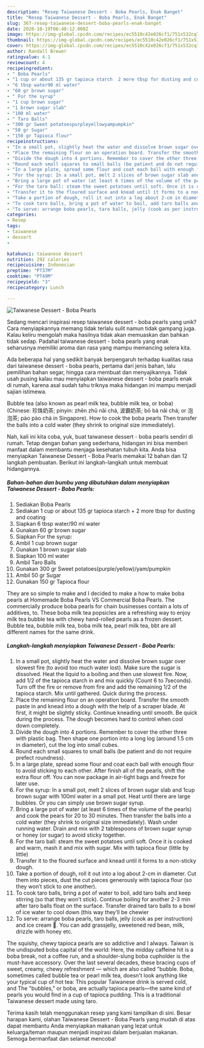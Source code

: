 ```yaml
---
description: "Resep Taiwanese Dessert - Boba Pearls, Enak Banget"
title: "Resep Taiwanese Dessert - Boba Pearls, Enak Banget"
slug: 367-resep-taiwanese-dessert-boba-pearls-enak-banget
date: 2020-10-19T06:40:12.008Z
image: https://img-global.cpcdn.com/recipes/ec5510c42e026cf1/751x532cq70/taiwanese-dessert-boba-pearls-recipe-main-photo.jpg
thumbnail: https://img-global.cpcdn.com/recipes/ec5510c42e026cf1/751x532cq70/taiwanese-dessert-boba-pearls-recipe-main-photo.jpg
cover: https://img-global.cpcdn.com/recipes/ec5510c42e026cf1/751x532cq70/taiwanese-dessert-boba-pearls-recipe-main-photo.jpg
author: Randall Brewer
ratingvalue: 4.1
reviewcount: 4
recipeingredient:
- " Boba Pearls"
- "1 cup or about 135 gr tapioca starch  2 more tbsp for dusting and coating"
- "6 tbsp water90 ml water"
- "60 gr brown sugar"
- " For the syrup"
- "1 cup brown sugar"
- "1 brown sugar slab"
- "100 ml water"
- " Taro Balls"
- "300 gr Sweet potatoespurpleyellowyampumpkin"
- "50 gr Sugar"
- "150 gr Tapioca flour"
recipeinstructions:
- "In a small pot, slightly heat the water and dissolve brown sugar over slowest fire (to avoid too much water lost). Make sure the sugar is dissolved. Heat the liquid to a boiling and then use slowest fire. Now, add 1/2 of the tapioca starch in and mix quickly (Count 6 to 7seconds). Turn off the fire or remove from fire and add the remaining 1/2 of the tapioca starch. Mix until gathered. Quick during the process."
- "Place the remaining flour on an operation board. Transfer the smooth paste in and knead into a dough with the help of a scraper blade. At first, it might be slightly sticky. Continue kneading until smooth. Be quick during the process. The dough becomes hard to control when cool down completely."
- "Divide the dough into 4 portions. Remember to cover the other three with plastic bag. Then shape one portion into a long log (around 1.5 cm in diameter), cut the log into small cubes."
- "Round each small squares to small balls (be patient and do not require prefect roundness)."
- "In a large plate, spread some flour and coat each ball with enough flour to avoid sticking to each other. After finish all of the pearls, shift the extra flour off. You can now package in air-tight bags and freeze for later use."
- "For the syrup: In a small pot, melt 2 slices of brown sugar slab and 1cup brown sugar with 100ml water in a small pot. Heat until there are large bubbles. Or you can simply use brown sugar syrup."
- "Bring a large pot of water (at least 6 times of the volume of the pearls) and cook the pears for 20 to 30 minutes. Then transfer the balls into a cold water (they shrink to original size immediately). Wash under running water. Drain and mix with 2 tablespoons of brown sugar syrup or honey (or sugar) to avoid sticky together."
- "For the taro ball: steam the sweet potatoes until soft. Once it is cooked and warm, mash it and mix with sugar. Mix with tapioca flour (little by little)"
- "Transfer it to the floured surface and knead until it forms to a non-sticky dough."
- "Take a portion of dough, roll it out into a log about 2-cm in diameter. Cut them into pieces, dust the cut pieces generously with tapioca flour (so they won’t stick to one another)."
- "To cook taro balls, bring a pot of water to boil, add taro balls and keep stirring (so that they won’t stick). Continue boiling for another 2-3 min after taro balls float on the surface. Transfer drained taro balls to a bowl of ice water to cool down (this way they’ll be chewier"
- "To serve: arrange boba pearls, taro balls, jelly (cook as per instruction) and ice cream 🍨. You can add grassjelly, sweetened red bean, milk, drizzle with honey etc."
categories:
- Resep
tags:
- taiwanese
- dessert
- 

katakunci: taiwanese dessert  
nutrition: 292 calories
recipecuisine: Indonesian
preptime: "PT37M"
cooktime: "PT49M"
recipeyield: "3"
recipecategory: Lunch

---
```



![Taiwanese Dessert - Boba Pearls](https://img-global.cpcdn.com/recipes/ec5510c42e026cf1/751x532cq70/taiwanese-dessert-boba-pearls-recipe-main-photo.jpg)

Sedang mencari inspirasi resep taiwanese dessert - boba pearls yang unik? Cara menyiapkannya memang tidak terlalu sulit namun tidak gampang juga. Kalau keliru mengolah maka hasilnya tidak akan memuaskan dan bahkan tidak sedap. Padahal taiwanese dessert - boba pearls yang enak seharusnya memiliki aroma dan rasa yang mampu memancing selera kita.

Ada beberapa hal yang sedikit banyak berpengaruh terhadap kualitas rasa dari taiwanese dessert - boba pearls, pertama dari jenis bahan, lalu pemilihan bahan segar, hingga cara membuat dan menyajikannya. Tidak usah pusing kalau mau menyiapkan taiwanese dessert - boba pearls enak di rumah, karena asal sudah tahu triknya maka hidangan ini mampu menjadi sajian istimewa.

Bubble tea (also known as pearl milk tea, bubble milk tea, or boba) (Chinese: 珍珠奶茶; pinyin: zhēn zhū nǎi chá, 波霸奶茶; bō bà nǎi chá; or 泡泡茶; pào pào chá in Singapore). How to cook the boba pearls Then transfer the balls into a cold water (they shrink to original size immediately).


Nah, kali ini kita coba, yuk, buat taiwanese dessert - boba pearls sendiri di rumah. Tetap dengan bahan yang sederhana, hidangan ini bisa memberi manfaat dalam membantu menjaga kesehatan tubuh kita. Anda bisa menyiapkan Taiwanese Dessert - Boba Pearls memakai 12 bahan dan 12 langkah pembuatan. Berikut ini langkah-langkah untuk membuat hidangannya.

<!--inarticleads1-->

##### Bahan-bahan dan bumbu yang dibutuhkan dalam menyiapkan Taiwanese Dessert - Boba Pearls:

1. Sediakan  Boba Pearls
1. Sediakan 1 cup or about 135 gr tapioca starch + 2 more tbsp for dusting and coating
1. Siapkan 6 tbsp water/90 ml water
1. Gunakan 60 gr brown sugar
1. Siapkan  For the syrup:
1. Ambil 1 cup brown sugar
1. Gunakan 1 brown sugar slab
1. Siapkan 100 ml water
1. Ambil  Taro Balls
1. Gunakan 300 gr Sweet potatoes(purple/yellow)/yam/pumpkin
1. Ambil 50 gr Sugar
1. Gunakan 150 gr Tapioca flour


They are so simple to make and I decided to make a how to make boba pearls at Homemade Boba Pearls VS Commercial Boba Pearls. The commercially produce boba pearls for chain businesses contain a lots of additives, to. These boba milk tea popsicles are a refreshing way to enjoy milk tea bubble tea with chewy hand-rolled pearls as a frozen dessert. Bubble tea, bubble milk tea, boba milk tea, pearl milk tea, bbt are all different names for the same drink. 

<!--inarticleads2-->

##### Langkah-langkah menyiapkan Taiwanese Dessert - Boba Pearls:

1. In a small pot, slightly heat the water and dissolve brown sugar over slowest fire (to avoid too much water lost). Make sure the sugar is dissolved. Heat the liquid to a boiling and then use slowest fire. Now, add 1/2 of the tapioca starch in and mix quickly (Count 6 to 7seconds). Turn off the fire or remove from fire and add the remaining 1/2 of the tapioca starch. Mix until gathered. Quick during the process.
1. Place the remaining flour on an operation board. Transfer the smooth paste in and knead into a dough with the help of a scraper blade. At first, it might be slightly sticky. Continue kneading until smooth. Be quick during the process. The dough becomes hard to control when cool down completely.
1. Divide the dough into 4 portions. Remember to cover the other three with plastic bag. Then shape one portion into a long log (around 1.5 cm in diameter), cut the log into small cubes.
1. Round each small squares to small balls (be patient and do not require prefect roundness).
1. In a large plate, spread some flour and coat each ball with enough flour to avoid sticking to each other. After finish all of the pearls, shift the extra flour off. You can now package in air-tight bags and freeze for later use.
1. For the syrup: In a small pot, melt 2 slices of brown sugar slab and 1cup brown sugar with 100ml water in a small pot. Heat until there are large bubbles. Or you can simply use brown sugar syrup.
1. Bring a large pot of water (at least 6 times of the volume of the pearls) and cook the pears for 20 to 30 minutes. Then transfer the balls into a cold water (they shrink to original size immediately). Wash under running water. Drain and mix with 2 tablespoons of brown sugar syrup or honey (or sugar) to avoid sticky together.
1. For the taro ball: steam the sweet potatoes until soft. Once it is cooked and warm, mash it and mix with sugar. Mix with tapioca flour (little by little)
1. Transfer it to the floured surface and knead until it forms to a non-sticky dough.
1. Take a portion of dough, roll it out into a log about 2-cm in diameter. Cut them into pieces, dust the cut pieces generously with tapioca flour (so they won’t stick to one another).
1. To cook taro balls, bring a pot of water to boil, add taro balls and keep stirring (so that they won’t stick). Continue boiling for another 2-3 min after taro balls float on the surface. Transfer drained taro balls to a bowl of ice water to cool down (this way they’ll be chewier
1. To serve: arrange boba pearls, taro balls, jelly (cook as per instruction) and ice cream 🍨. You can add grassjelly, sweetened red bean, milk, drizzle with honey etc.


The squishy, chewy tapioca pearls are so addictive and I always. Taiwan is the undisputed boba capital of the world: Here, the midday caffeine hit is a boba break, not a coffee run, and a shoulder-slung boba cupholder is the must-have accessory. Over the last several decades, these bracing cups of sweet, creamy, chewy refreshment — which are also called &#34;bubble. Boba, sometimes called bubble tea or pearl milk tea, doesn&#39;t look anything like your typical cup of hot tea: This popular Taiwanese drink is served cold, and The &#34;bubbles,&#34; or boba, are actually tapioca pearls—the same kind of pearls you would find in a cup of tapioca pudding. This is a traditional Taiwanese dessert made using taro. 

Terima kasih telah menggunakan resep yang kami tampilkan di sini. Besar harapan kami, olahan Taiwanese Dessert - Boba Pearls yang mudah di atas dapat membantu Anda menyiapkan makanan yang lezat untuk keluarga/teman maupun menjadi inspirasi dalam berjualan makanan. Semoga bermanfaat dan selamat mencoba!
